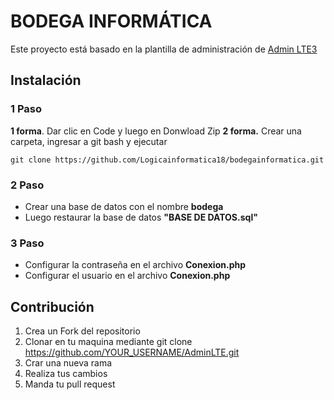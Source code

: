 # BODEGA INFORMÁTICA
Este proyecto está basado en la plantilla de administración de [Admin LTE3](https://adminlte.io/themes/v3/ "Admin LTE3")
## Instalación
### 1 Paso
**1 forma**. Dar clic en Code y luego en Donwload Zip
**2 forma.** Crear una carpeta, ingresar a git bash y ejecutar

    git clone https://github.com/Logicainformatica18/bodegainformatica.git
### 2 Paso
- Crear una base de datos con el nombre **bodega**
- Luego restaurar la base de datos **"BASE DE DATOS.sql"**

### 3 Paso
- Configurar la contraseña en el archivo **Conexion.php**
- Configurar el usuario en el archivo **Conexion.php**

## Contribución
1. Crea un Fork del repositorio
2. Clonar en tu maquina mediante git clone https://github.com/YOUR_USERNAME/AdminLTE.git
3. Crar una nueva rama
4. Realiza tus cambios
5. Manda tu pull request